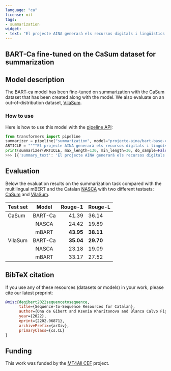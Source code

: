 ```yaml
---
language: "ca"
license: mit
tags:
- summarization
widget:
- text: "El projecte AINA generarà els recursos digitals i lingüístics necessaris per facilitar el desenvolupament d’aplicacions basades en la intel·ligència artificial i les tecnologies de la llengua, com ara els assistents de veu, els traductors automàtics o els agents conversacionals en català. L’objectiu últim és que la ciutadania pugui participar en català en el món digital al mateix nivell que els parlants d’una llengua global, com ara l’anglès, i evitar així l’extinció digital de la llengua. El primer recurs generat és el corpus del català per entrenar els algoritmes d’intel·ligència artificial (IA), el més gran creat fins al moment, amb 1.770 milions de metadades associades a paraules. El proper pas serà generar els models de la llengua, models de la parla i models de traducció utilitzant xarxes neuronals multicapa, perquè les empreses que creen aplicacions basades en intel·ligència artificial (IA), com ara assistents de veu, traductors automàtics, agents conversacionals, etc., puguin fer-ho fàcilment en català."
---
```

## BART-Ca fine-tuned on the CaSum dataset for summarization

## Model description

The [BART-ca](https://huggingface.co/projecte-aina/bart-base-ca) model has been fine-tuned on summarization with the [CaSum](https://huggingface.co/datasets/projecte-aina/casum) dataset that has been created along with the model. We also evaluate on an out-of-distribution dataset, [VilaSum](https://huggingface.co/datasets/projecte-aina/vilasum).

### How to use

Here is how to use this model with the [pipeline API](https://huggingface.co/transformers/main_classes/pipelines.html):

```python
from transformers import pipeline
summarizer = pipeline("summarization", model="projecte-aina/bart-base-ca-casum")
ARTICLE = """"El projecte AINA generarà els recursos digitals i lingüístics necessaris per facilitar el desenvolupament d’aplicacions basades en la intel·ligència artificial i les tecnologies de la llengua, com ara els assistents de veu, els traductors automàtics o els agents conversacionals en català. L’objectiu últim és que la ciutadania pugui participar en català en el món digital al mateix nivell que els parlants d’una llengua global, com ara l’anglès, i evitar així l’extinció digital de la llengua. El primer recurs generat és el corpus del català per entrenar els algoritmes d’intel·ligència artificial (IA), el més gran creat fins al moment, amb 1.770 milions de metadades associades a paraules. El proper pas serà generar els models de la llengua, models de la parla i models de traducció utilitzant xarxes neuronals multicapa, perquè les empreses que creen aplicacions basades en intel·ligència artificial (IA), com ara assistents de veu, traductors automàtics, agents conversacionals, etc., puguin fer-ho fàcilment en català."""
print(summarizer(ARTICLE, max_length=130, min_length=30, do_sample=False))
>>> [{'summary_text': 'El projecte AINA generarà els recursos digitals i lingüístics necessaris per al desenvolupament d’aplicacions basades en la intel·ligència artificial en català’'}]
```

## Evaluation

Below the evaluation results on the summarization task compared with the multilingual mBERT and the Catalan [NASCA](https://huggingface.co/ELiRF/NASCA) with two different testsets: [CaSum](https://huggingface.co/datasets/projecte-aina/casum) and [VilaSum](https://huggingface.co/datasets/projecte-aina/vilasum).

|Test set  | Model  | Rouge-1  |  Rouge-L  |
| ------------|:-------------:| -----:|:------|
|CaSum | BART-Ca  |  41.39  |  36.14  |
| | NASCA  |  24.42  |  19.89  |
| | mBART  |  **43.95**  |  **38.11**  |
|VilaSum  | BART-Ca  |  **35.04**  |  **29.70**  |
| | NASCA  |  23.18 |  19.09 |
| | mBART  |  33.17  |  27.52  |

## BibTeX  citation

If you use any of these resources (datasets or models) in your work, please cite our latest preprint:

```bibtex
@misc{degibert2022sequencetosequence,
      title={Sequence-to-Sequence Resources for Catalan}, 
      author={Ona de Gibert and Ksenia Kharitonova and Blanca Calvo Figueras and Jordi Armengol-Estapé and Maite Melero},
      year={2022},
      eprint={2202.06871},
      archivePrefix={arXiv},
      primaryClass={cs.CL}
}
```

## Funding
This work was funded by the [MT4All CEF](https://ec.europa.eu/inea/en/connecting-europe-facility/cef-telecom/2019-eu-ia-0031) project.